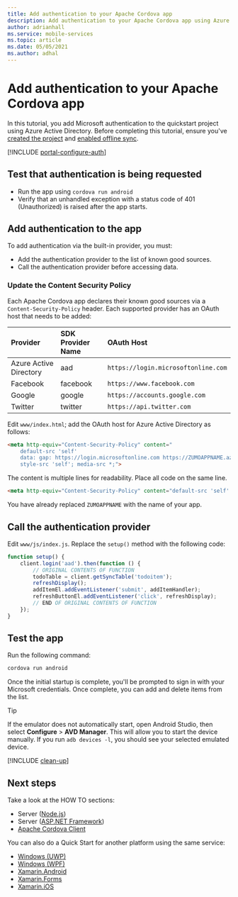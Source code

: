 ```yaml
---
title: Add authentication to your Apache Cordova app
description: Add authentication to your Apache Cordova app using Azure Mobile Apps with our tutorial.
author: adrianhall
ms.service: mobile-services
ms.topic: article
ms.date: 05/05/2021
ms.author: adhal
---
```


# Add authentication to your Apache Cordova app

In this tutorial, you add Microsoft authentication to the quickstart project using Azure Active Directory. Before completing this tutorial, ensure you've [created the project](./index.md) and [enabled offline sync](./offline.md).

[!INCLUDE [portal-configure-auth](../../includes/quickstart-configure-authentication.md)]

## Test that authentication is being requested

* Run the app using `cordova run android`
* Verify that an unhandled exception with a status code of 401 (Unauthorized) is raised after the app starts.

## Add authentication to the app

To add authentication via the built-in provider, you must:

* Add the authentication provider to the list of known good sources.
* Call the authentication provider before accessing data.

### Update the Content Security Policy

Each Apache Cordova app declares their known good sources via a `Content-Security-Policy` header. Each supported provider has an OAuth host that needs to be added:

| Provider | SDK Provider Name | OAuth Host |
|:--- |:--- |:--- |
| Azure Active Directory | aad | `https://login.microsoftonline.com` |
| Facebook | facebook | `https://www.facebook.com` |
| Google | google | `https://accounts.google.com` |
| Twitter | twitter | `https://api.twitter.com` |

Edit `www/index.html`; add the OAuth host for Azure Active Directory as follows:

``` html
<meta http-equiv="Content-Security-Policy" content="
    default-src 'self' 
    data: gap: https://login.microsoftonline.com https://ZUMOAPPNAME.azurewebsites.net; 
    style-src 'self'; media-src *;">
```

The content is multiple lines for readability.  Place all code on the same line.

``` html
<meta http-equiv="Content-Security-Policy" content="default-src 'self' data: gap: https://login.microsoftonline.com https://ZUMOAPPNAME.azurewebsites.net; style-src 'self'; media-src *;">
```

You have already replaced `ZUMOAPPNAME` with the name of your app. 

## Call the authentication provider

Edit `www/js/index.js`. Replace the `setup()` method with the following code:

``` javascript
function setup() {
    client.login('aad').then(function () {
        // ORIGINAL CONTENTS OF FUNCTION
        todoTable = client.getSyncTable('todoitem');
        refreshDisplay();
        addItemEl.addEventListener('submit', addItemHandler);
        refreshButtonEl.addEventListener('click', refreshDisplay);
        // END OF ORIGINAL CONTENTS OF FUNCTION
    });
}
```

## Test the app

Run the following command:

``` bash
cordova run android
```

Once the initial startup is complete, you'll be prompted to sign in with your Microsoft credentials.  Once complete, you can add and delete items from the list.  

> [!TIP]
> If the emulator does not automatically start, open Android Studio, then select **Configure** > **AVD Manager**.  This will allow you to start the device manually.  If you run `adb devices -l`, you should see your selected emulated device.

[!INCLUDE [clean-up](../../includes/quickstart-clean-up.md)]

## Next steps

Take a look at the HOW TO sections:

* Server ([Node.js](../../howto/server/nodejs.md))
* Server ([ASP.NET Framework](../../howto/server/dotnet-framework.md))
* [Apache Cordova Client](../../howto/client/cordova.md)

You can also do a Quick Start for another platform using the same service:

* [Windows (UWP)](../uwp/index.md)
* [Windows (WPF)](../wpf/index.md)
* [Xamarin.Android](../xamarin-android/index.md)
* [Xamarin.Forms](../xamarin-forms/index.md)
* [Xamarin.iOS](../xamarin-ios/index.md)
